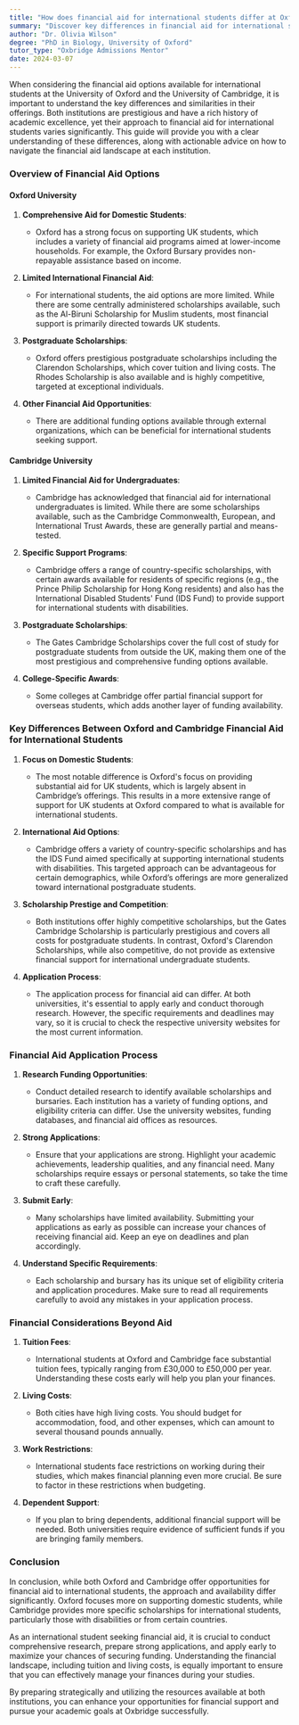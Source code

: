 ```yaml
---
title: "How does financial aid for international students differ at Oxford and Cambridge?"
summary: "Discover key differences in financial aid for international students at Oxford and Cambridge, helping you navigate your funding options effectively."
author: "Dr. Olivia Wilson"
degree: "PhD in Biology, University of Oxford"
tutor_type: "Oxbridge Admissions Mentor"
date: 2024-03-07
---
```


When considering the financial aid options available for international students at the University of Oxford and the University of Cambridge, it is important to understand the key differences and similarities in their offerings. Both institutions are prestigious and have a rich history of academic excellence, yet their approach to financial aid for international students varies significantly. This guide will provide you with a clear understanding of these differences, along with actionable advice on how to navigate the financial aid landscape at each institution.

### Overview of Financial Aid Options

#### Oxford University

1. **Comprehensive Aid for Domestic Students**: 
   - Oxford has a strong focus on supporting UK students, which includes a variety of financial aid programs aimed at lower-income households. For example, the Oxford Bursary provides non-repayable assistance based on income.

2. **Limited International Financial Aid**: 
   - For international students, the aid options are more limited. While there are some centrally administered scholarships available, such as the Al-Biruni Scholarship for Muslim students, most financial support is primarily directed towards UK students.

3. **Postgraduate Scholarships**:
   - Oxford offers prestigious postgraduate scholarships including the Clarendon Scholarships, which cover tuition and living costs. The Rhodes Scholarship is also available and is highly competitive, targeted at exceptional individuals.

4. **Other Financial Aid Opportunities**:
   - There are additional funding options available through external organizations, which can be beneficial for international students seeking support.

#### Cambridge University

1. **Limited Financial Aid for Undergraduates**:
   - Cambridge has acknowledged that financial aid for international undergraduates is limited. While there are some scholarships available, such as the Cambridge Commonwealth, European, and International Trust Awards, these are generally partial and means-tested.

2. **Specific Support Programs**:
   - Cambridge offers a range of country-specific scholarships, with certain awards available for residents of specific regions (e.g., the Prince Philip Scholarship for Hong Kong residents) and also has the International Disabled Students' Fund (IDS Fund) to provide support for international students with disabilities.

3. **Postgraduate Scholarships**:
   - The Gates Cambridge Scholarships cover the full cost of study for postgraduate students from outside the UK, making them one of the most prestigious and comprehensive funding options available.

4. **College-Specific Awards**:
   - Some colleges at Cambridge offer partial financial support for overseas students, which adds another layer of funding availability.

### Key Differences Between Oxford and Cambridge Financial Aid for International Students

1. **Focus on Domestic Students**:
   - The most notable difference is Oxford's focus on providing substantial aid for UK students, which is largely absent in Cambridge’s offerings. This results in a more extensive range of support for UK students at Oxford compared to what is available for international students.

2. **International Aid Options**:
   - Cambridge offers a variety of country-specific scholarships and has the IDS Fund aimed specifically at supporting international students with disabilities. This targeted approach can be advantageous for certain demographics, while Oxford’s offerings are more generalized toward international postgraduate students.

3. **Scholarship Prestige and Competition**:
   - Both institutions offer highly competitive scholarships, but the Gates Cambridge Scholarship is particularly prestigious and covers all costs for postgraduate students. In contrast, Oxford's Clarendon Scholarships, while also competitive, do not provide as extensive financial support for international undergraduate students.

4. **Application Process**:
   - The application process for financial aid can differ. At both universities, it's essential to apply early and conduct thorough research. However, the specific requirements and deadlines may vary, so it is crucial to check the respective university websites for the most current information.

### Financial Aid Application Process

1. **Research Funding Opportunities**:
   - Conduct detailed research to identify available scholarships and bursaries. Each institution has a variety of funding options, and eligibility criteria can differ. Use the university websites, funding databases, and financial aid offices as resources.

2. **Strong Applications**:
   - Ensure that your applications are strong. Highlight your academic achievements, leadership qualities, and any financial need. Many scholarships require essays or personal statements, so take the time to craft these carefully.

3. **Submit Early**:
   - Many scholarships have limited availability. Submitting your applications as early as possible can increase your chances of receiving financial aid. Keep an eye on deadlines and plan accordingly.

4. **Understand Specific Requirements**:
   - Each scholarship and bursary has its unique set of eligibility criteria and application procedures. Make sure to read all requirements carefully to avoid any mistakes in your application process.

### Financial Considerations Beyond Aid

1. **Tuition Fees**:
   - International students at Oxford and Cambridge face substantial tuition fees, typically ranging from £30,000 to £50,000 per year. Understanding these costs early will help you plan your finances.

2. **Living Costs**:
   - Both cities have high living costs. You should budget for accommodation, food, and other expenses, which can amount to several thousand pounds annually.

3. **Work Restrictions**:
   - International students face restrictions on working during their studies, which makes financial planning even more crucial. Be sure to factor in these restrictions when budgeting.

4. **Dependent Support**:
   - If you plan to bring dependents, additional financial support will be needed. Both universities require evidence of sufficient funds if you are bringing family members.

### Conclusion

In conclusion, while both Oxford and Cambridge offer opportunities for financial aid to international students, the approach and availability differ significantly. Oxford focuses more on supporting domestic students, while Cambridge provides more specific scholarships for international students, particularly those with disabilities or from certain countries. 

As an international student seeking financial aid, it is crucial to conduct comprehensive research, prepare strong applications, and apply early to maximize your chances of securing funding. Understanding the financial landscape, including tuition and living costs, is equally important to ensure that you can effectively manage your finances during your studies. 

By preparing strategically and utilizing the resources available at both institutions, you can enhance your opportunities for financial support and pursue your academic goals at Oxbridge successfully.
    